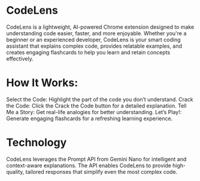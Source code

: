 # CodeLens

CodeLens is a lightweight, AI-powered Chrome extension designed to make understanding code easier, faster, and more enjoyable. Whether you're a beginner or an experienced developer, CodeLens is your smart coding assistant that explains complex code, provides relatable examples, and creates engaging flashcards to help you learn and retain concepts effectively.

# How It Works: 
Select the Code: Highlight the part of the code you don’t understand.
Crack the Code: Click the Crack the Code button for a detailed explanation.
Tell Me a Story: Get real-life analogies for better understanding.
Let’s Play!: Generate engaging flashcards for a refreshing learning experience.

# Technology
CodeLens leverages the Prompt API from Gemini Nano for intelligent and context-aware explanations. The API enables CodeLens to provide high-quality, tailored responses that simplify even the most complex code.
